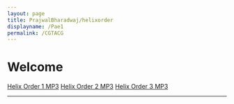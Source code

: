 ```yaml
---
layout: page
title: PrajwalBharadwaj/helixorder
displayname: /Pae1
permalink: /CGTACG
---
```


# Welcome

<a href='assets/helixorder-1.mp3' download>Helix Order 1 MP3</a>
<a href='assets/helixorder-2.mp3' download>Helix Order 2 MP3</a>
<a href='assets/helixorder-3.mp3' download>Helix Order 3 MP3</a>

---

